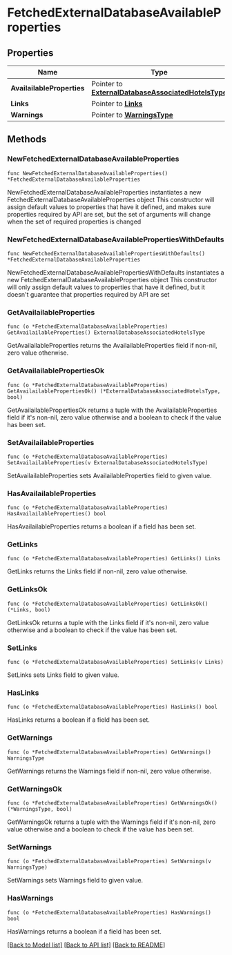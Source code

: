 # FetchedExternalDatabaseAvailableProperties

## Properties

Name | Type | Description | Notes
------------ | ------------- | ------------- | -------------
**AvailailableProperties** | Pointer to [**ExternalDatabaseAssociatedHotelsType**](ExternalDatabaseAssociatedHotelsType.md) |  | [optional] 
**Links** | Pointer to [**Links**](Links.md) |  | [optional] 
**Warnings** | Pointer to [**WarningsType**](WarningsType.md) |  | [optional] 

## Methods

### NewFetchedExternalDatabaseAvailableProperties

`func NewFetchedExternalDatabaseAvailableProperties() *FetchedExternalDatabaseAvailableProperties`

NewFetchedExternalDatabaseAvailableProperties instantiates a new FetchedExternalDatabaseAvailableProperties object
This constructor will assign default values to properties that have it defined,
and makes sure properties required by API are set, but the set of arguments
will change when the set of required properties is changed

### NewFetchedExternalDatabaseAvailablePropertiesWithDefaults

`func NewFetchedExternalDatabaseAvailablePropertiesWithDefaults() *FetchedExternalDatabaseAvailableProperties`

NewFetchedExternalDatabaseAvailablePropertiesWithDefaults instantiates a new FetchedExternalDatabaseAvailableProperties object
This constructor will only assign default values to properties that have it defined,
but it doesn't guarantee that properties required by API are set

### GetAvailailableProperties

`func (o *FetchedExternalDatabaseAvailableProperties) GetAvailailableProperties() ExternalDatabaseAssociatedHotelsType`

GetAvailailableProperties returns the AvailailableProperties field if non-nil, zero value otherwise.

### GetAvailailablePropertiesOk

`func (o *FetchedExternalDatabaseAvailableProperties) GetAvailailablePropertiesOk() (*ExternalDatabaseAssociatedHotelsType, bool)`

GetAvailailablePropertiesOk returns a tuple with the AvailailableProperties field if it's non-nil, zero value otherwise
and a boolean to check if the value has been set.

### SetAvailailableProperties

`func (o *FetchedExternalDatabaseAvailableProperties) SetAvailailableProperties(v ExternalDatabaseAssociatedHotelsType)`

SetAvailailableProperties sets AvailailableProperties field to given value.

### HasAvailailableProperties

`func (o *FetchedExternalDatabaseAvailableProperties) HasAvailailableProperties() bool`

HasAvailailableProperties returns a boolean if a field has been set.

### GetLinks

`func (o *FetchedExternalDatabaseAvailableProperties) GetLinks() Links`

GetLinks returns the Links field if non-nil, zero value otherwise.

### GetLinksOk

`func (o *FetchedExternalDatabaseAvailableProperties) GetLinksOk() (*Links, bool)`

GetLinksOk returns a tuple with the Links field if it's non-nil, zero value otherwise
and a boolean to check if the value has been set.

### SetLinks

`func (o *FetchedExternalDatabaseAvailableProperties) SetLinks(v Links)`

SetLinks sets Links field to given value.

### HasLinks

`func (o *FetchedExternalDatabaseAvailableProperties) HasLinks() bool`

HasLinks returns a boolean if a field has been set.

### GetWarnings

`func (o *FetchedExternalDatabaseAvailableProperties) GetWarnings() WarningsType`

GetWarnings returns the Warnings field if non-nil, zero value otherwise.

### GetWarningsOk

`func (o *FetchedExternalDatabaseAvailableProperties) GetWarningsOk() (*WarningsType, bool)`

GetWarningsOk returns a tuple with the Warnings field if it's non-nil, zero value otherwise
and a boolean to check if the value has been set.

### SetWarnings

`func (o *FetchedExternalDatabaseAvailableProperties) SetWarnings(v WarningsType)`

SetWarnings sets Warnings field to given value.

### HasWarnings

`func (o *FetchedExternalDatabaseAvailableProperties) HasWarnings() bool`

HasWarnings returns a boolean if a field has been set.


[[Back to Model list]](../README.md#documentation-for-models) [[Back to API list]](../README.md#documentation-for-api-endpoints) [[Back to README]](../README.md)


